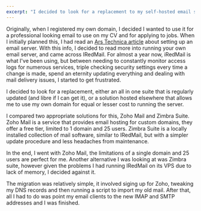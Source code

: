 ```yaml
---
excerpt: "I decided to look for a replacement to my self-hosted email solution"
---
```


Originally, when I registered my own domain, I decided I wanted to use it for a professional looking email to use on my CV and for applying to jobs. When I initially planned this, I had read an [Ars Technica article](http://arstechnica.com/information-technology/2014/02/how-to-run-your-own-e-mail-server-with-your-own-domain-part-1/) about setting up an email server. With this info, I decided to read more into running your own email server, and came across IRedMail. For almost a year now, iRedMail is what I've been using, but between needing to constantly monitor access logs for numerous services, triple checking security settings every time a change is made, spend an eternity updating everything and dealing with mail delivery issues, I started to get frustrated.


I decided to look for a replacement, either an all in one suite that is regularly updated (and libre if I can get it), or a solution hosted elsewhere that allows me to use my own domain for equal or lesser cost to running the server.


I compared two appropriate solutions for this, Zoho Mail and Zimbra Suite. Zoho Mail is a service that provides email hosting for custom domains, they offer a free tier, limited to 1 domain and 25 users. Zimbra Suite is a locally installed collection of mail software, similar to IRedMail, but with a simpler update procedure and less headaches from maintenance.


In the end, I went with Zoho Mail, the limitations of a single domain and 25 users are perfect for me. Another alternative I was looking at was Zimbra suite, however given the problems I had running IRedMail on its VPS due to lack of memory, I decided against it.

The migration was relatively simple, it involved siging up for Zoho, tweaking my DNS records and then running a script to import my old mail. After that, all I had to do was point my email clients to the new IMAP and SMTP addresses and I was finished.

